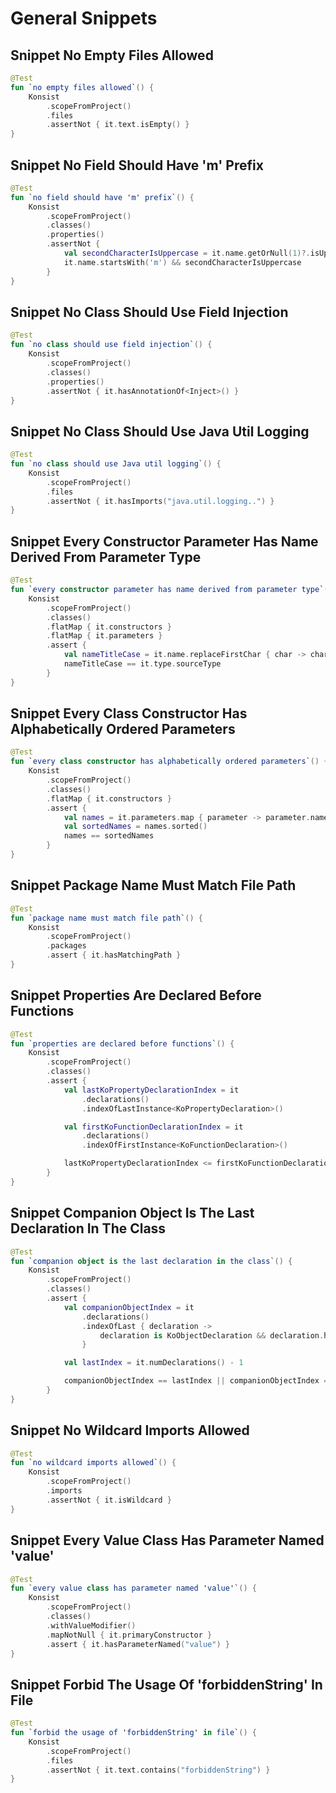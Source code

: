 # General Snippets
## Snippet No Empty Files Allowed

```kotlin
@Test
fun `no empty files allowed`() {
    Konsist
        .scopeFromProject()
        .files
        .assertNot { it.text.isEmpty() }
}
```

## Snippet No Field Should Have 'm' Prefix

```kotlin
@Test
fun `no field should have 'm' prefix`() {
    Konsist
        .scopeFromProject()
        .classes()
        .properties()
        .assertNot {
            val secondCharacterIsUppercase = it.name.getOrNull(1)?.isUpperCase() ?: false
            it.name.startsWith('m') && secondCharacterIsUppercase
        }
}
```

## Snippet No Class Should Use Field Injection

```kotlin
@Test
fun `no class should use field injection`() {
    Konsist
        .scopeFromProject()
        .classes()
        .properties()
        .assertNot { it.hasAnnotationOf<Inject>() }
}
```

## Snippet No Class Should Use Java Util Logging

```kotlin
@Test
fun `no class should use Java util logging`() {
    Konsist
        .scopeFromProject()
        .files
        .assertNot { it.hasImports("java.util.logging..") }
}
```

## Snippet Every Constructor Parameter Has Name Derived From Parameter Type

```kotlin
@Test
fun `every constructor parameter has name derived from parameter type`() {
    Konsist
        .scopeFromProject()
        .classes()
        .flatMap { it.constructors }
        .flatMap { it.parameters }
        .assert {
            val nameTitleCase = it.name.replaceFirstChar { char -> char.titlecase(Locale.getDefault()) }
            nameTitleCase == it.type.sourceType
        }
}
```

## Snippet Every Class Constructor Has Alphabetically Ordered Parameters

```kotlin
@Test
fun `every class constructor has alphabetically ordered parameters`() {
    Konsist
        .scopeFromProject()
        .classes()
        .flatMap { it.constructors }
        .assert {
            val names = it.parameters.map { parameter -> parameter.name }
            val sortedNames = names.sorted()
            names == sortedNames
        }
}
```

## Snippet Package Name Must Match File Path

```kotlin
@Test
fun `package name must match file path`() {
    Konsist
        .scopeFromProject()
        .packages
        .assert { it.hasMatchingPath }
}
```

## Snippet Properties Are Declared Before Functions

```kotlin
@Test
fun `properties are declared before functions`() {
    Konsist
        .scopeFromProject()
        .classes()
        .assert {
            val lastKoPropertyDeclarationIndex = it
                .declarations()
                .indexOfLastInstance<KoPropertyDeclaration>()

            val firstKoFunctionDeclarationIndex = it
                .declarations()
                .indexOfFirstInstance<KoFunctionDeclaration>()

            lastKoPropertyDeclarationIndex <= firstKoFunctionDeclarationIndex
        }
}
```

## Snippet Companion Object Is The Last Declaration In The Class

```kotlin
@Test
fun `companion object is the last declaration in the class`() {
    Konsist
        .scopeFromProject()
        .classes()
        .assert {
            val companionObjectIndex = it
                .declarations()
                .indexOfLast { declaration ->
                    declaration is KoObjectDeclaration && declaration.hasModifiers(KoModifier.COMPANION)
                }

            val lastIndex = it.numDeclarations() - 1

            companionObjectIndex == lastIndex || companionObjectIndex == -1
        }
}
```

## Snippet No Wildcard Imports Allowed

```kotlin
@Test
fun `no wildcard imports allowed`() {
    Konsist
        .scopeFromProject()
        .imports
        .assertNot { it.isWildcard }
}
```

## Snippet Every Value Class Has Parameter Named 'value'

```kotlin
@Test
fun `every value class has parameter named 'value'`() {
    Konsist
        .scopeFromProject()
        .classes()
        .withValueModifier()
        .mapNotNull { it.primaryConstructor }
        .assert { it.hasParameterNamed("value") }
}
```

## Snippet Forbid The Usage Of 'forbiddenString' In File

```kotlin
@Test
fun `forbid the usage of 'forbiddenString' in file`() {
    Konsist
        .scopeFromProject()
        .files
        .assertNot { it.text.contains("forbiddenString") }
}
```

